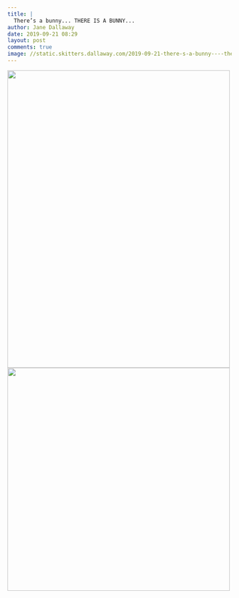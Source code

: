 ```yaml
---
title: |
  There’s a bunny... THERE IS A BUNNY...
author: Jane Dallaway
date: 2019-09-21 08:29
layout: post
comments: true
image: //static.skitters.dallaway.com/2019-09-21-there-s-a-bunny----there-is-a-bunny-thumb-1-IMG-9986.JPG
---
```


<div>
        <a href="//static.skitters.dallaway.com/2019-09-21-there-s-a-bunny----there-is-a-bunny-fullsize-1-IMG-9986.JPG">
          <img src="//static.skitters.dallaway.com/2019-09-21-there-s-a-bunny----there-is-a-bunny-thumb-1-IMG-9986.JPG" width="500" height="667"/>
        </a>
      </div><div>
        <a href="//static.skitters.dallaway.com/2019-09-21-there-s-a-bunny----there-is-a-bunny-fullsize-2-IMG-9987.JPG">
          <img src="//static.skitters.dallaway.com/2019-09-21-there-s-a-bunny----there-is-a-bunny-thumb-2-IMG-9987.JPG" width="500" height="500"/>
        </a>
      </div>


  
      
